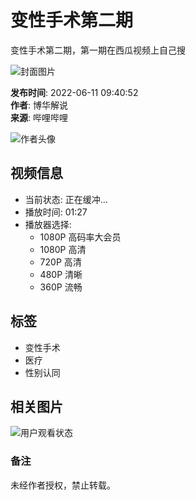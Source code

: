 # 变性手术第二期

变性手术第二期，第一期在西瓜视频上自己搜

![封面图片](//i0.hdslb.com/bfs/archive/8d0914b2bfa0dc042d2da7656668ebfd4785db3f.png@100w_100h_1c.webp)

**发布时间**: 2022-06-11 09:40:52  
**作者**: 博华解说  
**来源**: 哔哩哔哩  

![作者头像](//i0.hdslb.com/bfs/face/5e6da3869f61ab51143c11fe71f201cf8bcc747e.jpg@96w.webp)

## 视频信息

- 当前状态: 正在缓冲...
- 播放时间: 01:27
- 播放器选择:
  - 1080P 高码率大会员
  - 1080P 高清
  - 720P 高清
  - 480P 清晰
  - 360P 流畅
 
## 标签
- 变性手术
- 医疗
- 性别认同

## 相关图片

![用户观看状态](//i0.hdslb.com/bfs/archive/8d0914b2bfa0dc042d2da7656668ebfd4785db3f.png@518w_290h_1c_!web-video-share-cover.webp)

### 备注
未经作者授权，禁止转载。